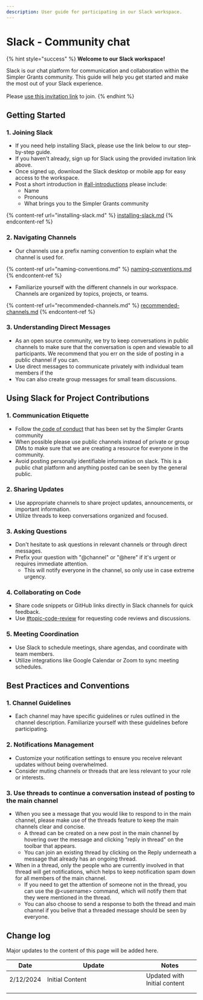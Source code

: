 ```yaml
---
description: User guide for participating in our Slack workspace.
---
```


# Slack - Community chat

{% hint style="success" %}
**Welcome to our Slack workspace!**&#x20;

Slack is our chat platform for communication and collaboration within the Simpler Grants community. This guide will help you get started and make the most out of your Slack experience.\
\
Please [use this invitation link](https://join.slack.com/t/betagrantsgov/shared\_invite/zt-2ckveruk4-MaemUdO1st6C6FVrJBuIoA) to join.
{% endhint %}

## Getting Started

### 1. Joining Slack

* If you need help installing Slack, please use the link below to our step-by-step guide.
* If you haven't already, sign up for Slack using the provided invitation link above.
* Once signed up, download the Slack desktop or mobile app for easy access to the workspace.
* Post a short introduction in [#all-introductions](https://betagrantsgov.slack.com/archives/C05TDLG3M51) please include:
  * Name
  * Pronouns
  * What brings you to the Simpler Grants community

{% content-ref url="installing-slack.md" %}
[installing-slack.md](installing-slack.md)
{% endcontent-ref %}

### 2. Navigating Channels

* Our channels use a prefix naming convention to explain what the channel is used for.&#x20;

{% content-ref url="naming-conventions.md" %}
[naming-conventions.md](naming-conventions.md)
{% endcontent-ref %}

* Familiarize yourself with the different channels in our workspace. Channels are organized by topics, projects, or teams.&#x20;

{% content-ref url="recommended-channels.md" %}
[recommended-channels.md](recommended-channels.md)
{% endcontent-ref %}

### 3. Understanding Direct Messages

* As an open source community, we try to keep conversations in public channels to make sure that the conversation is open and viewable to all participants. We recommend that you err on the side of posting in a public channel if you can.
* Use direct messages to communicate privately with individual team members if the&#x20;
* You can also create group messages for small team discussions.

## Using Slack for Project Contributions

### 1. Communication Etiquette

* Follow the[ code of conduct](../../get-involved/policies-and-guidelines/) that has been set by the Simpler Grants community
* When possible please use public channels instead of private or group DMs to make sure that we are creating a resource for everyone in the community.&#x20;
* Avoid posting personally identifiable information on slack. This is a public chat platform and anything posted can be seen by the general public.

### 2. Sharing Updates

* Use appropriate channels to share project updates, announcements, or important information.
* Utilize threads to keep conversations organized and focused.

### 3. Asking Questions

* Don't hesitate to ask questions in relevant channels or through direct messages.
* Prefix your question with "@channel" or "@here" if it's urgent or requires immediate attention.
  * This will notify everyone in the channel, so only use in case extreme urgency.&#x20;

### 4. Collaborating on Code

* Share code snippets or GitHub links directly in Slack channels for quick feedback.
* Use [#topic-code-review](https://betagrantsgov.slack.com/archives/C06JS9Y6249) for requesting code reviews and discussions.

### 5. Meeting Coordination

* Use Slack to schedule meetings, share agendas, and coordinate with team members.
* Utilize integrations like Google Calendar or Zoom to sync meeting schedules.

## Best Practices and Conventions

### 1. Channel Guidelines

* Each channel may have specific guidelines or rules outlined in the channel description. Familiarize yourself with these guidelines before participating.

### 2. Notifications Management

* Customize your notification settings to ensure you receive relevant updates without being overwhelmed.
* Consider muting channels or threads that are less relevant to your role or interests.

### 3. Use threads to continue a conversation instead of posting to the main channel

* When you see a message that you would like to respond to in the main channel, please make use of the threads feature to keep the main channels clear and concise.&#x20;
  * A thread can be created on a new post in the main channel by hovering over the message and clicking "reply in thread" on the toolbar that appears.
  * You can join an existing thread by clicking on the Reply underneath a message that already has an ongoing thread.
* When in a thread, only the people who are currently involved in that thread will get notifications, which helps to keep notification spam down for all members of the main channel.
  * If you need to get the attention of someone not in the thread, you can use the @\<username> command, which will notify them that they were mentioned in the thread.
  * You can also choose to send a response to both the thread and main channel if you belive that a threaded message should be seen by everyone.&#x20;

## Change log

Major updates to the content of this page will be added here.

<table><thead><tr><th>Date</th><th width="246">Update</th><th>Notes</th></tr></thead><tbody><tr><td>2/12/2024</td><td>Initial Content</td><td>Updated with Initial content</td></tr><tr><td></td><td></td><td></td></tr><tr><td></td><td></td><td></td></tr></tbody></table>
